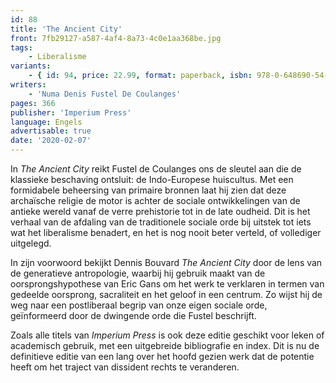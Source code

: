 ```yaml
---
id: 88
title: 'The Ancient City'
front: 7fb29127-a587-4af4-8a73-4c0e1aa368be.jpg
tags:
    - Liberalisme
variants:
    - { id: 94, price: 22.99, format: paperback, isbn: 978-0-648690-54-2 }
writers:
    - 'Numa Denis Fustel De Coulanges'
pages: 366
publisher: 'Imperium Press'
language: Engels
advertisable: true
date: '2020-02-07'
---
```


In *The Ancient City* reikt Fustel de Coulanges ons de sleutel aan die de klassieke beschaving ontsluit: de Indo-Europese huiscultus. Met een formidabele beheersing van primaire bronnen laat hij zien dat deze archaïsche religie de motor is achter de sociale ontwikkelingen van de antieke wereld vanaf de verre prehistorie tot in de late oudheid. Dit is het verhaal van de afdaling van de traditionele sociale orde bij uitstek tot iets wat het liberalisme benadert, en het is nog nooit beter verteld, of vollediger uitgelegd.

In zijn voorwoord bekijkt Dennis Bouvard *The Ancient City* door de lens van de generatieve antropologie, waarbij hij gebruik maakt van de oorsprongshypothese van Eric Gans om het werk te verklaren in termen van gedeelde oorsprong, sacraliteit en het geloof in een centrum. Zo wijst hij de weg naar een postliberaal begrip van onze eigen sociale orde, geïnformeerd door de dwingende orde die Fustel beschrijft.

Zoals alle titels van *Imperium Press* is ook deze editie geschikt voor leken of academisch gebruik, met een uitgebreide bibliografie en index. Dit is nu de definitieve editie van een lang over het hoofd gezien werk dat de potentie heeft om het traject van dissident rechts te veranderen.
